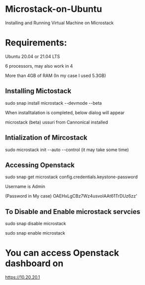 # Microstack-on-Ubuntu
Installing and Running Virtual Machine on Microstack

# Requirements:
Ubuntu 20.04 or 21.04 LTS 

6 processors, may also work in 4

More than 4GB of RAM (In my case I used 5.3GB)

## Installing Mictostack
sudo snap install microstack --devmode --beta

When installtalation is completed, below dialog will appear

microstack (beta) ussuri from Cannonical installed

## Intialization of Mircostack
sudo microstack init --auto --control  (it may take some time)

## Accessing Openstack
sudo snap get microstack config.credentials.keystone-password

Username is Admin

(Password in My case)
OAEHxLgCBz7Wz4usvolAAt61TrDUz6zz'

## To Disable and Enable microstack servcies
sudo snap disable microstack

sudo snap enable microstack

# You can access Openstack dashboard on

https://10.20.20.1
